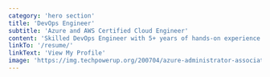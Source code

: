 ```yaml
---
category: 'hero section'
title: 'DevOps Engineer'
subtitle: 'Azure and AWS Certified Cloud Engineer'
content: 'Skilled DevOps Engineer with 5+ years of hands-on experience supporting, automating, and optimizing mission critical deployments in Azure, AWS, leveraging configuration management, CI/CD, and DevOps processes.'
linkTo: '/resume/'
linkText: 'View My Profile'
image: 'https://img.techpowerup.org/200704/azure-administrator-associate.png'
---
```

